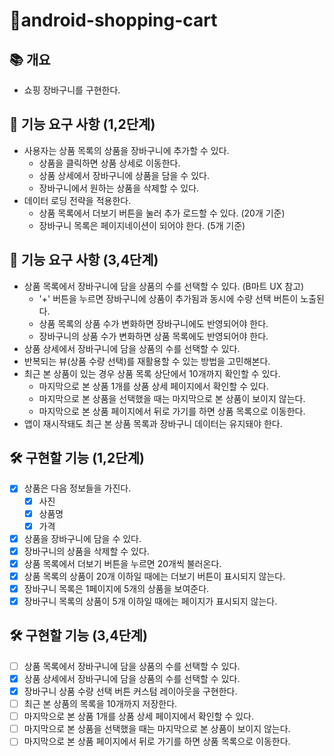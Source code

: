 # 🛒android-shopping-cart

## 📚️ 개요

- 쇼핑 장바구니를 구현한다.


## 🧱 기능 요구 사항 (1,2단계)

- 사용자는 상품 목록의 상품을 장바구니에 추가할 수 있다.
    - 상품을 클릭하면 상품 상세로 이동한다.
    - 상품 상세에서 장바구니에 상품을 담을 수 있다.
    - 장바구니에서 원하는 상품을 삭제할 수 있다. 
- 데이터 로딩 전략을 적용한다.
    - 상품 목록에서 더보기 버튼을 눌러 추가 로드할 수 있다. (20개 기준)
    - 장바구니 목록은 페이지네이션이 되어야 한다. (5개 기준)

## 🧱 기능 요구 사항 (3,4단계)
- 상품 목록에서 장바구니에 담을 상품의 수를 선택할 수 있다. (B마트 UX 참고)
    - '+' 버튼을 누르면 장바구니에 상품이 추가됨과 동시에 수량 선택 버튼이 노출된다.
    - 상품 목록의 상품 수가 변화하면 장바구니에도 반영되어야 한다.
    - 장바구니의 상품 수가 변화하면 상품 목록에도 반영되어야 한다.
- 상품 상세에서 장바구니에 담을 상품의 수를 선택할 수 있다.
- 반복되는 뷰(상품 수량 선택)를 재활용할 수 있는 방법을 고민해본다.
- 최근 본 상품이 있는 경우 상품 목록 상단에서 10개까지 확인할 수 있다.
    - 마지막으로 본 상품 1개를 상품 상세 페이지에서 확인할 수 있다.
    - 마지막으로 본 상품을 선택했을 때는 마지막으로 본 상품이 보이지 않는다.
    - 마지막으로 본 상품 페이지에서 뒤로 가기를 하면 상품 목록으로 이동한다.
- 앱이 재시작돼도 최근 본 상품 목록과 장바구니 데이터는 유지돼야 한다.


## 🛠️ 구현할 기능 (1,2단계)

- [x] 상품은 다음 정보들을 가진다.
  - [x] 사진
  - [x] 상품명
  - [x] 가격
- [x] 상품을 장바구니에 담을 수 있다.
- [x] 장바구니의 상품을 삭제할 수 있다.
- [x] 상품 목록에서 더보기 버튼을 누르면 20개씩 불러온다.
- [x] 상품 목록의 상품이 20개 이하일 때에는 더보기 버튼이 표시되지 않는다.
- [x] 장바구니 목록은 1페이지에 5개의 상품을 보여준다.
- [x] 장바구니 목록의 상품이 5개 이하일 때에는 페이지가 표시되지 않는다.

## 🛠️ 구현할 기능 (3,4단계)
- [ ] 상품 목록에서 장바구니에 담을 상품의 수를 선택할 수 있다.
- [x] 상품 상세에서 장바구니에 담을 상품의 수를 선택할 수 있다.
- [x] 장바구니 상품 수량 선택 버튼 커스텀 레이아웃을 구현한다.
- [ ] 최근 본 상품의 목록을 10개까지 저장한다.
- [ ] 마지막으로 본 상품 1개를 상품 상세 페이지에서 확인할 수 있다.
- [ ] 마지막으로 본 상품을 선택했을 때는 마지막으로 본 상품이 보이지 않는다.
- [ ] 마지막으로 본 상품 페이지에서 뒤로 가기를 하면 상품 목록으로 이동한다.
